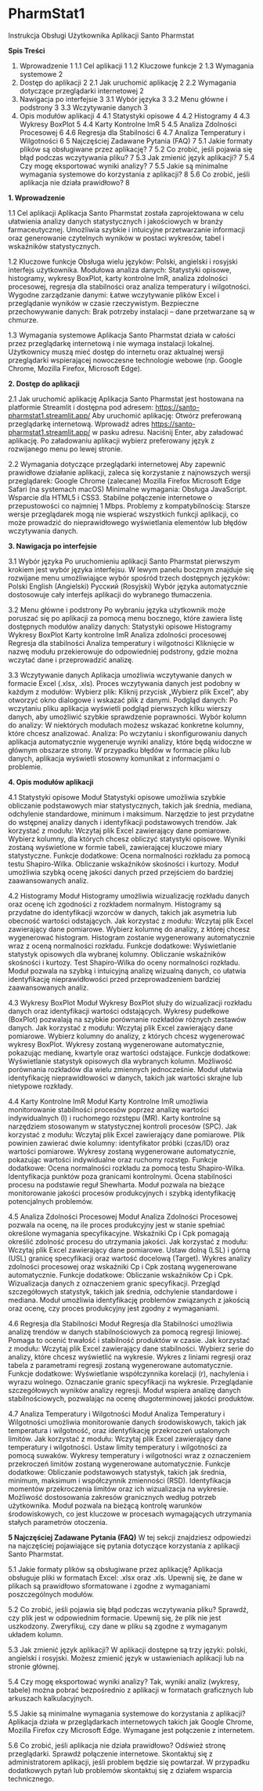 # PharmStat1

Instrukcja Obsługi Użytkownika Aplikacji Santo Pharmstat


**Spis Treści**

1. Wprowadzenie	1
1.1 Cel aplikacji	1
1.2 Kluczowe funkcje	2
1.3 Wymagania systemowe	2
2. Dostęp do aplikacji	2
2.1 Jak uruchomić aplikację	2
2.2 Wymagania dotyczące przeglądarki internetowej	2
3. Nawigacja po interfejsie	3
3.1 Wybór języka	3
3.2 Menu główne i podstrony	3
3.3 Wczytywanie danych	3
4. Opis modułów aplikacji	4
4.1 Statystyki opisowe	4
4.2 Histogramy	4
4.3 Wykresy BoxPlot	5
4.4 Karty Kontrolne ImR	5
4.5 Analiza Zdolności Procesowej	6
4.6 Regresja dla Stabilności	6
4.7 Analiza Temperatury i Wilgotności	6
5 Najczęściej Zadawane Pytania (FAQ)	7
5.1 Jakie formaty plików są obsługiwane przez aplikację?	7
5.2 Co zrobić, jeśli pojawia się błąd podczas wczytywania pliku?	7
5.3 Jak zmienić język aplikacji?	7
5.4 Czy mogę eksportować wyniki analizy?	7
5.5 Jakie są minimalne wymagania systemowe do korzystania z aplikacji?	8
5.6 Co zrobić, jeśli aplikacja nie działa prawidłowo?	8



**1. Wprowadzenie**
   
1.1 Cel aplikacji
Aplikacja Santo Pharmstat została zaprojektowana w celu ułatwienia analizy danych statystycznych i jakościowych w branży farmaceutycznej. Umożliwia szybkie i intuicyjne przetwarzanie informacji oraz generowanie czytelnych wyników w postaci wykresów, tabel i wskaźników statystycznych.

1.2 Kluczowe funkcje
Obsługa wielu języków: Polski, angielski i rosyjski interfejs użytkownika.
Modułowa analiza danych: Statystyki opisowe, histogramy, wykresy BoxPlot, karty kontrolne ImR, analiza zdolności procesowej, regresja dla stabilności oraz analiza temperatury i wilgotności.
Wygodne zarządzanie danymi: Łatwe wczytywanie plików Excel i przeglądanie wyników w czasie rzeczywistym.
Bezpieczne przechowywanie danych: Brak potrzeby instalacji – dane przetwarzane są w chmurze.

1.3 Wymagania systemowe
Aplikacja Santo Pharmstat działa w całości przez przeglądarkę internetową i nie wymaga instalacji lokalnej. Użytkownicy muszą mieć dostęp do internetu oraz aktualnej wersji przeglądarki wspierającej nowoczesne technologie webowe (np. Google Chrome, Mozilla Firefox, Microsoft Edge).

**2. Dostęp do aplikacji**
   
2.1 Jak uruchomić aplikację
Aplikacja Santo Pharmstat jest hostowana na platformie Streamlit i dostępna pod adresem:
https://santo-pharmstat1.streamlit.app/
Aby uruchomić aplikację:
Otwórz preferowaną przeglądarkę internetową.
Wprowadź adres https://santo-pharmstat1.streamlit.app/ w pasku adresu.
Naciśnij Enter, aby załadować aplikację.
Po załadowaniu aplikacji wybierz preferowany język z rozwijanego menu po lewej stronie.

2.2 Wymagania dotyczące przeglądarki internetowej
Aby zapewnić prawidłowe działanie aplikacji, zaleca się korzystanie z najnowszych wersji przeglądarek:
Google Chrome (zalecane)
Mozilla Firefox
Microsoft Edge
Safari (na systemach macOS)
Minimalne wymagania:
Obsługa JavaScript.
Wsparcie dla HTML5 i CSS3.
Stabilne połączenie internetowe o przepustowości co najmniej 1 Mbps.
Problemy z kompatybilnością: Starsze wersje przeglądarek mogą nie wspierać wszystkich funkcji aplikacji, co może prowadzić do nieprawidłowego wyświetlania elementów lub błędów wczytywania danych.

**3. Nawigacja po interfejsie**

3.1 Wybór języka
Po uruchomieniu aplikacji Santo Pharmstat pierwszym krokiem jest wybór języka interfejsu. W lewym panelu bocznym znajduje się rozwijane menu umożliwiające wybór spośród trzech dostępnych języków:
Polski
English (Angielski)
Русский (Rosyjski)
Wybór języka automatycznie dostosowuje cały interfejs aplikacji do wybranego tłumaczenia.

3.2 Menu główne i podstrony
Po wybraniu języka użytkownik może poruszać się po aplikacji za pomocą menu bocznego, które zawiera listę dostępnych modułów analizy danych:
Statystyki opisowe
Histogramy
Wykresy BoxPlot
Karty kontrolne ImR
Analiza zdolności procesowej
Regresja dla stabilności
Analiza temperatury i wilgotności
Kliknięcie w nazwę modułu przekierowuje do odpowiedniej podstrony, gdzie można wczytać dane i przeprowadzić analizę.

3.3 Wczytywanie danych
Aplikacja umożliwia wczytywanie danych w formacie Excel (.xlsx, .xls). Proces wczytywania danych jest podobny w każdym z modułów:
Wybierz plik: Kliknij przycisk „Wybierz plik Excel”, aby otworzyć okno dialogowe i wskazać plik z danymi.
Podgląd danych: Po wczytaniu pliku aplikacja wyświetli podgląd pierwszych kilku wierszy danych, aby umożliwić szybkie sprawdzenie poprawności.
Wybór kolumn do analizy: W niektórych modułach możesz wskazać konkretne kolumny, które chcesz analizować.
Analiza: Po wczytaniu i skonfigurowaniu danych aplikacja automatycznie wygeneruje wyniki analizy, które będą widoczne w głównym obszarze strony.
W przypadku błędów w formacie pliku lub danych, aplikacja wyświetli stosowny komunikat z informacjami o problemie.

**4. Opis modułów aplikacji**

4.1 Statystyki opisowe
Moduł Statystyki opisowe umożliwia szybkie obliczanie podstawowych miar statystycznych, takich jak średnia, mediana, odchylenie standardowe, minimum i maksimum. Narzędzie to jest przydatne do wstępnej analizy danych i identyfikacji podstawowych trendów.
Jak korzystać z modułu:
Wczytaj plik Excel zawierający dane pomiarowe.
Wybierz kolumny, dla których chcesz obliczyć statystyki opisowe.
Wyniki zostaną wyświetlone w formie tabeli, zawierającej kluczowe miary statystyczne.
Funkcje dodatkowe:
Ocena normalności rozkładu za pomocą testu Shapiro-Wilka.
Obliczanie wskaźników skośności i kurtozy.
Moduł umożliwia szybką ocenę jakości danych przed przejściem do bardziej zaawansowanych analiz.

4.2 Histogramy
Moduł Histogramy umożliwia wizualizację rozkładu danych oraz ocenę ich zgodności z rozkładem normalnym. Histogramy są przydatne do identyfikacji wzorców w danych, takich jak asymetria lub obecność wartości odstających.
Jak korzystać z modułu:
Wczytaj plik Excel zawierający dane pomiarowe.
Wybierz kolumnę do analizy, z której chcesz wygenerować histogram.
Histogram zostanie wygenerowany automatycznie wraz z oceną normalności rozkładu.
Funkcje dodatkowe:
Wyświetlanie statystyk opisowych dla wybranej kolumny.
Obliczanie wskaźników skośności i kurtozy.
Test Shapiro-Wilka do oceny normalności rozkładu.
Moduł pozwala na szybką i intuicyjną analizę wizualną danych, co ułatwia identyfikację nieprawidłowości przed przeprowadzeniem bardziej zaawansowanych analiz.

4.3 Wykresy BoxPlot
Moduł Wykresy BoxPlot służy do wizualizacji rozkładu danych oraz identyfikacji wartości odstających. Wykresy pudełkowe (BoxPlot) pozwalają na szybkie porównanie rozkładów różnych zestawów danych.
Jak korzystać z modułu:
Wczytaj plik Excel zawierający dane pomiarowe.
Wybierz kolumny do analizy, z których chcesz wygenerować wykresy BoxPlot.
Wykresy zostaną wygenerowane automatycznie, pokazując medianę, kwartyle oraz wartości odstające.
Funkcje dodatkowe:
Wyświetlanie statystyk opisowych dla wybranych kolumn.
Możliwość porównania rozkładów dla wielu zmiennych jednocześnie.
Moduł ułatwia identyfikację nieprawidłowości w danych, takich jak wartości skrajne lub nietypowe rozkłady.

4.4 Karty Kontrolne ImR
Moduł Karty Kontrolne ImR umożliwia monitorowanie stabilności procesów poprzez analizę wartości indywidualnych (I) i ruchomego rozstępu (MR). Karty kontrolne są narzędziem stosowanym w statystycznej kontroli procesów (SPC).
Jak korzystać z modułu:
Wczytaj plik Excel zawierający dane pomiarowe.
Plik powinien zawierać dwie kolumny: identyfikator próbki (czas/ID) oraz wartości pomiarowe.
Wykresy zostaną wygenerowane automatycznie, pokazując wartości indywidualne oraz ruchomy rozstęp.
Funkcje dodatkowe:
Ocena normalności rozkładu za pomocą testu Shapiro-Wilka.
Identyfikacja punktów poza granicami kontrolnymi.
Ocena stabilności procesu na podstawie reguł Shewharta.
Moduł pozwala na bieżące monitorowanie jakości procesów produkcyjnych i szybką identyfikację potencjalnych problemów.

4.5 Analiza Zdolności Procesowej
Moduł Analiza Zdolności Procesowej pozwala na ocenę, na ile proces produkcyjny jest w stanie spełniać określone wymagania specyfikacyjne. Wskaźniki Cp i Cpk pomagają określić zdolność procesu do utrzymania jakości.
Jak korzystać z modułu:
Wczytaj plik Excel zawierający dane pomiarowe.
Ustaw dolną (LSL) i górną (USL) granicę specyfikacji oraz wartość docelową (Target).
Wykres analizy zdolności procesowej oraz wskaźniki Cp i Cpk zostaną wygenerowane automatycznie.
Funkcje dodatkowe:
Obliczanie wskaźników Cp i Cpk.
Wizualizacja danych z oznaczeniem granic specyfikacji.
Przegląd szczegółowych statystyk, takich jak średnia, odchylenie standardowe i mediana.
Moduł umożliwia identyfikację problemów związanych z jakością oraz ocenę, czy proces produkcyjny jest zgodny z wymaganiami.

4.6 Regresja dla Stabilności
Moduł Regresja dla Stabilności umożliwia analizę trendów w danych stabilnościowych za pomocą regresji liniowej. Pomaga to ocenić trwałość i stabilność produktów w czasie.
Jak korzystać z modułu:
Wczytaj plik Excel zawierający dane stabilności.
Wybierz serie do analizy, które chcesz wyświetlić na wykresie.
Wykres z liniami regresji oraz tabela z parametrami regresji zostaną wygenerowane automatycznie.
Funkcje dodatkowe:
Wyświetlanie współczynnika korelacji (r), nachylenia i wyrazu wolnego.
Oznaczanie granic specyfikacji na wykresie.
Przeglądanie szczegółowych wyników analizy regresji.
Moduł wspiera analizę danych stabilnościowych, pozwalając na ocenę długoterminowej jakości produktów.

4.7 Analiza Temperatury i Wilgotności
Moduł Analiza Temperatury i Wilgotności umożliwia monitorowanie danych środowiskowych, takich jak temperatura i wilgotność, oraz identyfikację przekroczeń ustalonych limitów.
Jak korzystać z modułu:
Wczytaj plik Excel zawierający dane temperatury i wilgotności.
Ustaw limity temperatury i wilgotności za pomocą suwaków.
Wykresy temperatury i wilgotności wraz z oznaczeniem przekroczeń limitów zostaną wygenerowane automatycznie.
Funkcje dodatkowe:
Obliczanie podstawowych statystyk, takich jak średnia, minimum, maksimum i współczynnik zmienności (RSD).
Identyfikacja momentów przekroczenia limitów oraz ich wizualizacja na wykresie.
Możliwość dostosowania zakresów granicznych według potrzeb użytkownika.
Moduł pozwala na bieżącą kontrolę warunków środowiskowych, co jest kluczowe w procesach wymagających utrzymania stałych parametrów otoczenia.

**5 Najczęściej Zadawane Pytania (FAQ)**
W tej sekcji znajdziesz odpowiedzi na najczęściej pojawiające się pytania dotyczące korzystania z aplikacji Santo Pharmstat.

5.1 Jakie formaty plików są obsługiwane przez aplikację?
Aplikacja obsługuje pliki w formatach Excel: .xlsx oraz .xls. Upewnij się, że dane w plikach są prawidłowo sformatowane i zgodne z wymaganiami poszczególnych modułów.

5.2 Co zrobić, jeśli pojawia się błąd podczas wczytywania pliku?
Sprawdź, czy plik jest w odpowiednim formacie.
Upewnij się, że plik nie jest uszkodzony.
Zweryfikuj, czy dane w pliku są zgodne z wymaganym układem kolumn.

5.3 Jak zmienić język aplikacji?
W aplikacji dostępne są trzy języki: polski, angielski i rosyjski. Możesz zmienić język w ustawieniach aplikacji lub na stronie głównej.

5.4 Czy mogę eksportować wyniki analizy?
Tak, wyniki analiz (wykresy, tabele) można pobrać bezpośrednio z aplikacji w formatach graficznych lub arkuszach kalkulacyjnych.

5.5 Jakie są minimalne wymagania systemowe do korzystania z aplikacji?
Aplikacja działa w przeglądarkach internetowych takich jak Google Chrome, Mozilla Firefox czy Microsoft Edge. Wymagane jest połączenie z internetem.

5.6 Co zrobić, jeśli aplikacja nie działa prawidłowo?
Odśwież stronę przeglądarki.
Sprawdź połączenie internetowe.
Skontaktuj się z administratorem aplikacji, jeśli problem będzie się powtarzał.
W przypadku dodatkowych pytań lub problemów skontaktuj się z działem wsparcia technicznego.

